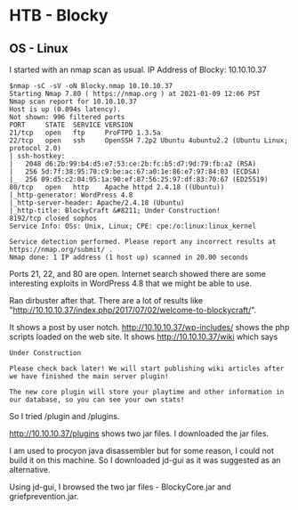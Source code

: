# HTB - Blocky
## OS - Linux

I started with an nmap scan as usual. IP Address of Blocky: 10.10.10.37

```
$nmap -sC -sV -oN Blocky.nmap 10.10.10.37
Starting Nmap 7.80 ( https://nmap.org ) at 2021-01-09 12:06 PST
Nmap scan report for 10.10.10.37
Host is up (0.094s latency).
Not shown: 996 filtered ports
PORT     STATE  SERVICE VERSION
21/tcp   open   ftp     ProFTPD 1.3.5a
22/tcp   open   ssh     OpenSSH 7.2p2 Ubuntu 4ubuntu2.2 (Ubuntu Linux; protocol 2.0)
| ssh-hostkey: 
|   2048 d6:2b:99:b4:d5:e7:53:ce:2b:fc:b5:d7:9d:79:fb:a2 (RSA)
|   256 5d:7f:38:95:70:c9:be:ac:67:a0:1e:86:e7:97:84:03 (ECDSA)
|_  256 09:d5:c2:04:95:1a:90:ef:87:56:25:97:df:83:70:67 (ED25519)
80/tcp   open   http    Apache httpd 2.4.18 ((Ubuntu))
|_http-generator: WordPress 4.8
|_http-server-header: Apache/2.4.18 (Ubuntu)
|_http-title: BlockyCraft &#8211; Under Construction!
8192/tcp closed sophos
Service Info: OSs: Unix, Linux; CPE: cpe:/o:linux:linux_kernel

Service detection performed. Please report any incorrect results at https://nmap.org/submit/ .
Nmap done: 1 IP address (1 host up) scanned in 20.00 seconds
```

Ports 21, 22, and 80 are open. Internet search showed there are some interesting exploits in WordPress 4.8 that we might be able to use.

Ran dirbuster after that. There are a lot of results like "http://10.10.10.37/index.php/2017/07/02/welcome-to-blockycraft/".

It shows a post by user notch. http://10.10.10.37/wp-includes/ shows the php scripts loaded on the web site.
It shows http://10.10.10.37/wiki which says
```
Under Construction

Please check back later! We will start publishing wiki articles after we have finished the main server plugin!

The new core plugin will store your playtime and other information in our database, so you can see your own stats!
```
So I tried /plugin and /plugins.

http://10.10.10.37/plugins shows two jar files. I downloaded the jar files.

I am used to procyon java disassembler but for some reason, I could not build it on this machine. So I downloaded jd-gui as it was suggested as an alternative.

Using jd-gui, I browsed the two jar files - BlockyCore.jar and griefprevention.jar.



